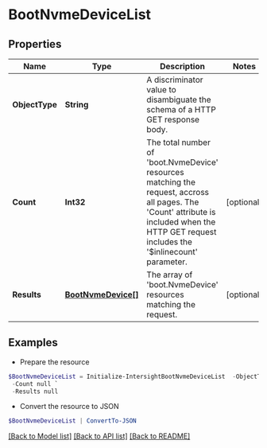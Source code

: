# BootNvmeDeviceList
## Properties

Name | Type | Description | Notes
------------ | ------------- | ------------- | -------------
**ObjectType** | **String** | A discriminator value to disambiguate the schema of a HTTP GET response body. | 
**Count** | **Int32** | The total number of &#39;boot.NvmeDevice&#39; resources matching the request, accross all pages. The &#39;Count&#39; attribute is included when the HTTP GET request includes the &#39;$inlinecount&#39; parameter. | [optional] 
**Results** | [**BootNvmeDevice[]**](BootNvmeDevice.md) | The array of &#39;boot.NvmeDevice&#39; resources matching the request. | [optional] 

## Examples

- Prepare the resource
```powershell
$BootNvmeDeviceList = Initialize-IntersightBootNvmeDeviceList  -ObjectType null `
 -Count null `
 -Results null
```

- Convert the resource to JSON
```powershell
$BootNvmeDeviceList | ConvertTo-JSON
```

[[Back to Model list]](../README.md#documentation-for-models) [[Back to API list]](../README.md#documentation-for-api-endpoints) [[Back to README]](../README.md)

